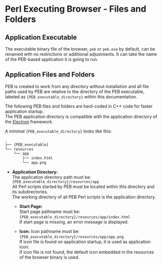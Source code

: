 # Perl Executing Browser - Files and Folders

## Application Executable

The executable binary file of the browser, ``peb`` or ``peb.exe`` by default, can be renamed with no restrictions or additional adjustments. It can take the name of the PEB-based application it is going to run.

## Application Files and Folders

PEB is created to work from any directory without installation and all file paths used by PEB are relative to the directory of the PEB executable, labeled as ``{PEB_executable_directory}`` within this documentation.  

The following PEB files and folders are hard-coded in C++ code for faster application startup.  
The PEB application directory is compatible with the application directory of the [Electron](http://electron.atom.io/) framework.  

A minimal ``{PEB_executable_directory}`` looks like this:

```bash
.
├── {PEB_executable}
└── resources
    └── app
        ├── index.html
        └── app.png
```

* **Application Directory:**  
  The application directory path must be: ``{PEB_executable_directory}/resources/app``  
  All Perl scripts started by PEB must be located within this directory and its subdirectories.  
  The working directory of all PEB Perl scripts is the application directory.  

  * **Start Page:**  
    Start page pathname must be: ``{PEB_executable_directory}/resources/app/index.html``  
    If start page is missing, an error message is displayed.  

  <a name="icon"></a>
  * **Icon:**
    Icon pathname must be: ``{PEB_executable_directory}/resources/app/app.png``  
    If icon file is found on application startup, it is used as application icon.  
    If icon file is not found, the default icon embedded in the resources of the browser binary is used.
